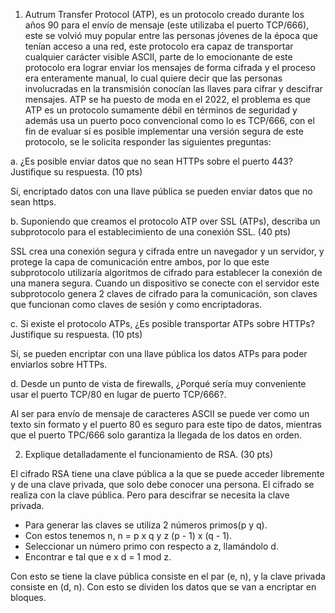 1. Autrum Transfer Protocol (ATP), es un protocolo creado durante los años 90 para el
envío de mensaje (este utilizaba el puerto TCP/666), este se volvió muy popular
entre las personas jóvenes de la época que tenían acceso a una red, este protocolo
era capaz de transportar cualquier carácter visible ASCII, parte de lo emocionante de
este protocolo era lograr enviar los mensajes de forma cifrada y el proceso era
enteramente manual, lo cual quiere decir que las personas involucradas en la
transmisión conocían las llaves para cifrar y descifrar mensajes. ATP se ha puesto
de moda en el 2022, el problema es que ATP es un protocolo sumamente débil en
términos de seguridad y además usa un puerto poco convencional como lo es
TCP/666, con el fin de evaluar sí es posible implementar una versión segura de este
protocolo, se le solicita responder las siguientes preguntas:

a. ¿Es posible enviar datos que no sean HTTPs sobre el puerto 443? Justifique
su respuesta. (10 pts)

Sí, encriptado datos con una llave pública se pueden enviar datos que no sean https. 

b. Suponiendo que creamos el protocolo ATP over SSL (ATPs), describa un
subprotocolo para el establecimiento de una conexión SSL. (40 pts)

SSL crea una conexión segura y cifrada entre un navegador y un servidor, y protege la capa de comunicación entre ambos, por lo que este subprotocolo utilizaría algoritmos de cifrado para establecer la conexión de una manera segura. Cuando un dispositivo se conecte con el servidor este subprotocolo genera 2 claves de cifrado para la comunicación, son claves que funcionan como claves de sesión y como encriptadoras. 

c. Si existe el protocolo ATPs, ¿Es posible transportar ATPs sobre HTTPs?
Justifique su respuesta. (10 pts)

Sí, se pueden encriptar con una llave pública los datos ATPs para poder enviarlos sobre HTTPs. 

d. Desde un punto de vista de firewalls, ¿Porqué sería muy conveniente usar el
puerto TCP/80 en lugar de puerto TCP/666?.

Al ser para envío de mensaje de caracteres ASCII se puede ver como un texto sin formato y el puerto 80 es seguro para este tipo de datos, mientras que el puerto TPC/666 solo garantiza la llegada de los datos en orden.

2. Explique detalladamente el funcionamiento de RSA. (30 pts)

El cifrado RSA tiene una clave pública a la que se puede acceder libremente y de una clave privada, que solo debe conocer una persona. El cifrado se realiza con la clave pública. Pero para descifrar se necesita la clave privada.

- Para generar las claves se utiliza 2 números primos(p y q).
- Con estos tenemos n, n = p x q y z (p - 1) x (q - 1).
- Seleccionar un número primo con respecto a z, llamándolo d.
- Encontrar e tal que e x d = 1 mod z.

Con esto se tiene la clave pública consiste en el par (e, n), y la clave privada consiste en (d, n). Con esto se dividen los datos que se van a encriptar en bloques. 
